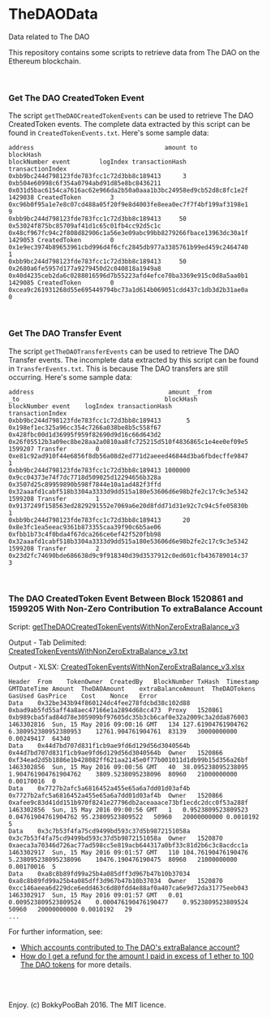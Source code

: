 # TheDAOData
Data related to The DAO

This repository contains some scripts to retrieve data from The DAO on the Ethereum blockchain.

<br />

### Get The DAO CreatedToken Event
The script `getTheDAOCreatedTokenEvents` can be used to retrieve The DAO CreatedToken events. The complete data extracted by this script can be found in `CreatedTokenEvents.txt`. Here's some sample data:

    address                                    amount to                                         blockHash                                                          blockNumber event        logIndex transactionHash                                                    transactionIndex
    0xbb9bc244d798123fde783fcc1c72d3bb8c189413      3 0xb504e60998c6f354a0794abd91d85e8bc8436211 0x031d5bac6154ca7616ac62e966da2b50a0aaa1b3bc24958ed9cb52d8c8fc1e2f     1429038 CreatedToken        3 0xc96b0f95a1e7e8c07cd488a05f20f9e8d4003fe8eea0ec7f7f4bf199af3198e1                9
    0xbb9bc244d798123fde783fcc1c72d3bb8c189413     50 0x53024f875bc85709af41d1c65c01fb4cc92d5c1c 0x48cf967fc94c2f808d82906c1a56e3e09abc99bb8279266fbace13963dc30a1f     1429053 CreatedToken        0 0x1e9ec3974b89653961cbd996d4f6cfc2845db977a3385761b99ed459c2464740                1
    0xbb9bc244d798123fde783fcc1c72d3bb8c189413     50 0x2680a6fe5957d177a9279450d2c040818a1949a8 0x40d4235ceb2da6c0288016596d7b55223afd4efce70ba3369e915c0d8a5aa0b1     1429085 CreatedToken        0 0xcea9c261931268d55e695449794bc73a1d614b069051cdd437c1db3d2b31ae0a                0

<br />

### Get The DAO Transfer Event
The script `getTheDAOTransferEvents` can be used to retrieve The DAO Transfer events. The incomplete data extracted by this script can be found in `TransferEvents.txt`. This is because The DAO transfers are still occurring. Here's some sample data:

    address                                     amount _from                                      _to                                        blockHash                                                          blockNumber event    logIndex transactionHash                                                    transactionIndex
    0xbb9bc244d798123fde783fcc1c72d3bb8c189413       5 0x198ef1ec325a96cc354c7266a038be8b5c558f67 0x428fbc00d1d36995f959f82690d9d16c66d643d2 0x26f05512b3a09ec8be28aa2a0810aa8fc725215d510f4836865c1e4ee0ef09e5     1599207 Transfer        0 0xe81c92ad910f44e6856f8db56a08d2ed771d2aeeed46844d3ba6fbdecffe9847                1
    0xbb9bc244d798123fde783fcc1c72d3bb8c189413 1000000 0x9cc04373e74f7dc7718d509025d12294656b328a 0x3507d25c89959890b598f7844e10a1ad482f3ffd 0x32aaafd1cabf518b3304a3333d9dd515a180e53606d6e98b2fe2c17c9c3e5342     1599208 Transfer        1 0x9137249f158563ed2829291552e7069a6e20d8fdd71d31e92c7c94c5fe05830b                1
    0xbb9bc244d798123fde783fcc1c72d3bb8c189413      20 0x8e3fc1ea5eeac9361b873355caa39f90c6b5ae06 0xfbb1b73c4f0bda4f67dca266ce6ef42f520fbb98 0x32aaafd1cabf518b3304a3333d9dd515a180e53606d6e98b2fe2c17c9c3e5342     1599208 Transfer        2 0x23d2fc74690bde686638d9c9f918340d39d3537912c0ed601cfb436789014c37                3
    
<br />

### The DAO CreatedToken Event Between Block 1520861 and 1599205 With Non-Zero Contribution To extraBalance Account

Script: [getTheDAOCreatedTokenEventsWithNonZeroExtraBalance_v3
](https://github.com/bokkypoobah/TheDAOData/blob/master/getTheDAOCreatedTokenEventsWithNonZeroExtraBalance_v3)

Output - Tab Delimited: [CreatedTokenEventsWithNonZeroExtraBalance_v3.txt](https://github.com/bokkypoobah/TheDAOData/blob/master/CreatedTokenEventsWithNonZeroExtraBalance_v3.txt)

Output - XLSX: [CreatedTokenEventsWithNonZeroExtraBalance_v3.xlsx](https://github.com/bokkypoobah/TheDAOData/blob/master/CreatedTokenEventsWithNonZeroExtraBalance_v3.xlsx)

    Header	From	TokenOwner	CreatedBy	BlockNumber	TxHash	Timestamp	GMTDateTime	Amount	TheDAOAmount	extraBalanceAmount	TheDAOTokens	GasUsed	GasPrice	Cost	Nonce	Error
    Data	0x32be343b94f860124dc4fee278fdcbd38c102d88	0xbad9ab5fd55aff4a8aec47166e1a2894d68cc473	Proxy	1520861	0xb989cba5fad84d78e305909bf97605dc35b3cb6caf0e32a2009c3a2dda876003	1463302816	Sun, 15 May 2016 09:00:16 GMT	134	127.61904761904762	6.380952380952380953	12761.904761904761	83139	30000000000	0.00249417	64340	
    Data	0x44d7bd707d831f1cb9ae9fd6d129d56d3040564b	0x44d7bd707d831f1cb9ae9fd6d129d56d3040564b	Owner	1520866	0xf34ead2d5b1886e1b428082ff621aa2145e0f77b001011d1db99b15d356a26bf	1463302856	Sun, 15 May 2016 09:00:56 GMT	40	38.095238095238095	1.904761904761904762	3809.5238095238096	80960	21000000000	0.00170016	0	
    Data	0x7727b2afc5a6816452a455e65a6a7dd01d03af4b	0x7727b2afc5a6816452a455e65a6a7dd01d03af4b	Owner	1520866	0xafee9c83d41dd151b970f8241e27796db2aceaaace73bf1ecdc2dcc0f53a288f	1463302856	Sun, 15 May 2016 09:00:56 GMT	1	0.9523809523809523	0.04761904761904762	95.23809523809522	50960	20000000000	0.0010192	5	
    Data	0x3c7b53f4fa75cd9499bd593c37d5b9872151058a	0x3c7b53f4fa75cd9499bd593c37d5b9872151058a	Owner	1520870	0xaeca3a70346d726ac77ad598cc5e819acb644317a0bf33c81d2b6c3c8acdcc1a	1463302917	Sun, 15 May 2016 09:01:57 GMT	110	104.76190476190476	5.238095238095238096	10476.190476190475	80960	21000000000	0.00170016	5	
    Data	0xa8c8b89fd99a25b4a085dff3d967b47b10b37034	0xa8c8b89fd99a25b4a085dff3d967b47b10b37034	Owner	1520870	0xcc146aeea6d229dce6edd463c6d80fdd4e88af0a407ca6e9d72da31775eeb043	1463302917	Sun, 15 May 2016 09:01:57 GMT	0.01	0.009523809523809524	0.000476190476190477	0.9523809523809524	50960	20000000000	0.0010192	29	
    ...
    
For further information, see:
* [Which accounts contributed to The DAO's extraBalance account?](http://ethereum.stackexchange.com/questions/7390/which-accounts-contributed-to-the-daos-extrabalance-account)
* [How do I get a refund for the amount I paid in excess of 1 ether to 100 The DAO tokens](http://ethereum.stackexchange.com/questions/7265/how-do-i-get-a-refund-for-the-amount-i-paid-in-excess-of-1-ether-to-100-the-dao) for more details.

<br />
<br />

Enjoy. (c) BokkyPooBah 2016. The MIT licence.
